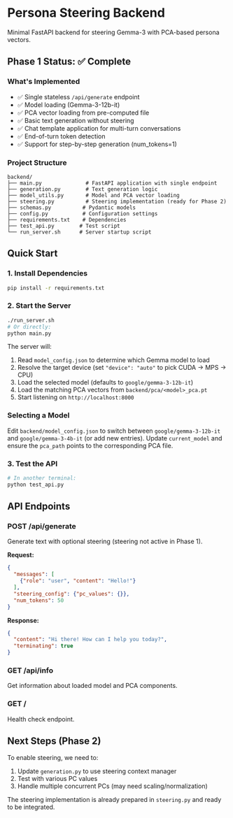 # Persona Steering Backend

Minimal FastAPI backend for steering Gemma-3 with PCA-based persona vectors.

## Phase 1 Status: ✅ Complete

### What's Implemented
- ✅ Single stateless `/api/generate` endpoint
- ✅ Model loading (Gemma-3-12b-it)
- ✅ PCA vector loading from pre-computed file
- ✅ Basic text generation without steering
- ✅ Chat template application for multi-turn conversations
- ✅ End-of-turn token detection
- ✅ Support for step-by-step generation (num_tokens=1)

### Project Structure
```
backend/
├── main.py              # FastAPI application with single endpoint
├── generation.py        # Text generation logic
├── model_utils.py       # Model and PCA vector loading
├── steering.py          # Steering implementation (ready for Phase 2)
├── schemas.py          # Pydantic models
├── config.py           # Configuration settings
├── requirements.txt    # Dependencies
├── test_api.py        # Test script
└── run_server.sh      # Server startup script
```

## Quick Start

### 1. Install Dependencies
```bash
pip install -r requirements.txt
```

### 2. Start the Server
```bash
./run_server.sh
# Or directly:
python main.py
```

The server will:
1. Read `model_config.json` to determine which Gemma model to load
2. Resolve the target device (set `"device": "auto"` to pick CUDA → MPS → CPU)
3. Load the selected model (defaults to `google/gemma-3-12b-it`)
4. Load the matching PCA vectors from `backend/pca/<model>_pca.pt`
5. Start listening on `http://localhost:8000`

### Selecting a Model

Edit `backend/model_config.json` to switch between `google/gemma-3-12b-it` and `google/gemma-3-4b-it` (or add new entries). Update `current_model` and ensure the `pca_path` points to the corresponding PCA file.

### 3. Test the API
```bash
# In another terminal:
python test_api.py
```

## API Endpoints

### POST /api/generate
Generate text with optional steering (steering not active in Phase 1).

**Request:**
```json
{
  "messages": [
    {"role": "user", "content": "Hello!"}
  ],
  "steering_config": {"pc_values": {}},
  "num_tokens": 50
}
```

**Response:**
```json
{
  "content": "Hi there! How can I help you today?",
  "terminating": true
}
```

### GET /api/info
Get information about loaded model and PCA components.

### GET /
Health check endpoint.

## Next Steps (Phase 2)

To enable steering, we need to:
1. Update `generation.py` to use steering context manager
2. Test with various PC values
3. Handle multiple concurrent PCs (may need scaling/normalization)

The steering implementation is already prepared in `steering.py` and ready to be integrated.
